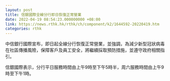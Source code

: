 ```yaml
---
layout: post
title: 信銀國際全線分行即日恢復正常營業
date: 2022-04-19 08:54:23.000000000 +08:00
link: https://news.rthk.hk/rthk/ch/component/k2/1644592-20220419.htm
categories: rthk
---
```


中信銀行國際宣布，即日起全線分行恢復正常營業，並強調，為減少新型冠狀病毒在社區傳播風險，保障客戶及員工安全，將繼續採取預防措施，並遵守政府相關指引。

信銀國際表示，分行平日服務時間由上午9時至下午5時半，周六服務時間由上午9時至下午1時。
